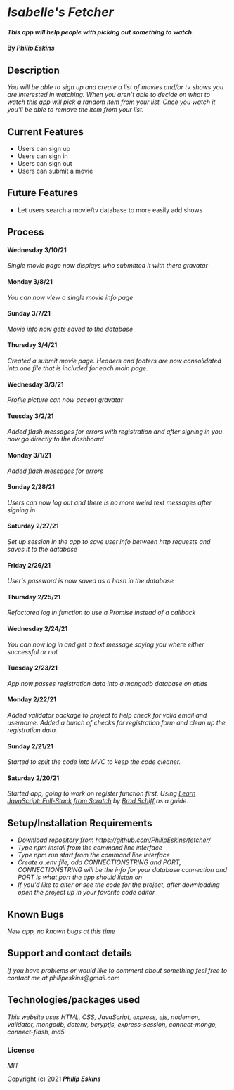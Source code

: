 # _Isabelle's Fetcher_

#### _This app will help people with picking out something to watch._

#### By _**Philip Eskins**_

## Description

_You will be able to sign up and create a list of movies and/or tv shows you are interested in watching. When you aren't able to decide on what to watch this app will pick a random item from your list. Once you watch it you'll be able to remove the item from your list._

## Current Features
* Users can sign up
* Users can sign in
* Users can sign out
* Users can submit a movie

## Future Features
* Let users search a movie/tv database to more easily add shows

## Process

#### Wednesday 3/10/21
_Single movie page now displays who submitted it with there gravatar_

#### Monday 3/8/21
_You can now view a single movie info page_

#### Sunday 3/7/21
_Movie info now gets saved to the database_

#### Thursday 3/4/21
_Created a submit movie page. Headers and footers are now consolidated into one file that is included for each main page._

#### Wednesday 3/3/21
_Profile picture can now accept gravatar_

#### Tuesday 3/2/21
_Added flash messages for errors with registration and after signing in you now go directly to the dashboard_

#### Monday 3/1/21
_Added flash messages for errors_

#### Sunday 2/28/21
_Users can now log out and there is no more weird text messages after signing in_

#### Saturday 2/27/21
_Set up session in the app to save user info between http requests and saves it to the database_

#### Friday 2/26/21
_User's password is now saved as a hash in the database_

#### Thursday 2/25/21
_Refactored log in function to use a Promise instead of a callback_

#### Wednesday 2/24/21
_You can now log in and get a text message saying you where either successful or not_

#### Tuesday 2/23/21
_App now passes registration data into a mongodb database on atlas_

#### Monday 2/22/21
_Added validator package to project to help check for valid email and username. Added a bunch of checks for registration form and clean up the registration data._

#### Sunday 2/21/21
_Started to split the code into MVC to keep the code cleaner._

#### Saturday 2/20/21
_Started app, going to work on register function first. Using [Learn JavaScript: Full-Stack from Scratch](https://www.udemy.com/course/learn-javascript-full-stack-from-scratch/learn/lecture/14678098#overview) by [Brad Schiff](https://www.udemy.com/user/bradschiff/) as a guide._


## Setup/Installation Requirements

* _Download repository from https://github.com/PhilipEskins/fetcher/_
* _Type npm install from the command line interface_
* _Type npm run start from the command line interface_
* _Create a .env file, add CONNECTIONSTRING and PORT, CONNECTIONSTRING will be the info for your database connection and PORT is what port the app should listen on_
* _If you'd like to alter or see the code for the project, after downloading open the project up in your favorite code editor._

## Known Bugs

_New app, no known bugs at this time_

## Support and contact details

_If you have problems or would like to comment about something feel free to contact me at philipeskins@gmail.com_

## Technologies/packages used

_This website uses HTML, CSS, JavaScript, express, ejs, nodemon, validator, mongodb, dotenv, bcryptjs, express-session, connect-mongo, connect-flash, md5_

### License

*MIT*

Copyright (c) 2021 **_Philip Eskins_**
